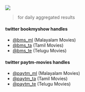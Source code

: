 <img src="https://healthchecks.io/badge/5db5179f-a059-425b-86f2-8fb9c6/rxjUdNU6.svg"/>

> for daily aggregated results

#### twitter bookmyshow handles

- [@bms_ml](https://twitter.com/bms_ml) (Malayalam Movies)
- [@bms_ta](https://twitter.com/bms_ta) (Tamil Movies)
- [@bms_te](https://twitter.com/bms_te) (Telugu Movies)

#### twitter paytm-movies handles

- [@paytm_ml](https://twitter.com/paytm_ml) (Malayalam Movies)
- [@paytm_ta](https://twitter.com/paytm_ta) (Tamil Movies)
- [@paytm_te](https://twitter.com/paytm_te) (Telugu Movies)
